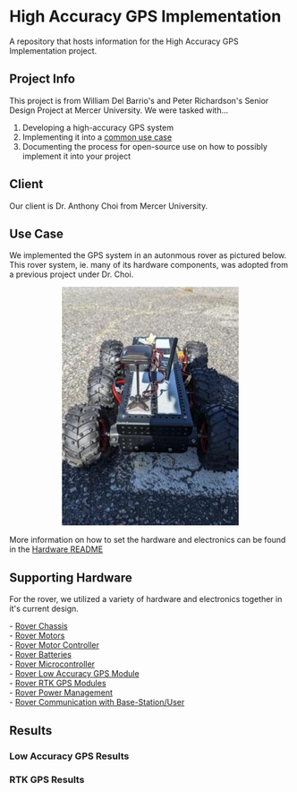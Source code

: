 # High Accuracy GPS Implementation
A repository that hosts information for the High Accuracy GPS Implementation project.

## Project Info
This project is from William Del Barrio's and Peter Richardson's Senior Design Project at Mercer University. We were tasked with...
1. Developing a high-accuracy GPS system
2. Implementing it into a [common use case](README.md#use-case)
3. Documenting the process for open-source use on how to possibly implement it into your project

## Client
Our client is Dr. Anthony Choi from Mercer University.

## Use Case
We implemented the GPS system in an autonmous rover as pictured below. This rover system, ie. many of its hardware components, was adopted from a previous project under Dr. Choi.
<p align="center">
  <img src="https://github.com/Mercer-Robotics-Club/High_Accuracy_GPS/blob/main/Images/Senior%20Design%20High%20Accuracy%20GPS%20Update.jpg" />
</p>
<p>
  More information on how to set the hardware and electronics can be found in the <a href="https://github.com/Mercer-Robotics-Club/High_Accuracy_GPS/blob/main/Hardware/Hardware.md#Rover_Hardware">Hardware README</a>

## Supporting Hardware
For the rover, we utilized a variety of hardware and electronics together in it's current design.
<p>
  - <a href="https://github.com/Mercer-Robotics-Club/High_Accuracy_GPS/blob/main/Hardware/Hardware.md#Rover_Chassis">Rover Chassis</a>
  <br>
  - <a href="https://github.com/Mercer-Robotics-Club/High_Accuracy_GPS/blob/main/Hardware/Hardware.md#Rover_Motors">Rover Motors</a>
  <br>
  - <a href="https://github.com/Mercer-Robotics-Club/High_Accuracy_GPS/blob/main/Hardware/Hardware.md#Rover_Motor_Controller">Rover Motor Controller</a>
  <br>
  - <a href="https://github.com/Mercer-Robotics-Club/High_Accuracy_GPS/blob/main/Hardware/Hardware.md#Rover_Batteries">Rover Batteries</a>
  <br>
  - <a href="https://github.com/Mercer-Robotics-Club/High_Accuracy_GPS/blob/main/Hardware/Hardware.md#Rover_Microcontroller">Rover Microcontroller</a>
  <br>
  - <a href="https://github.com/Mercer-Robotics-Club/High_Accuracy_GPS/blob/main/Hardware/Hardware.md#Rover_Low_Accuracy_GPS_Module">Rover Low Accuracy GPS Module</a>
  <br>
  - <a href="https://github.com/Mercer-Robotics-Club/High_Accuracy_GPS/blob/main/Hardware/Hardware.md#Rover_RTK_GPS_Modules">Rover RTK GPS Modules</a>
  <br>
  - <a href="https://github.com/Mercer-Robotics-Club/High_Accuracy_GPS/blob/main/Hardware/Hardware.md#Rover_Power Management">Rover Power Management</a>
  <br>
  - <a href="https://github.com/Mercer-Robotics-Club/High_Accuracy_GPS/blob/main/Hardware/Hardware.md#Rover_Communication_with_Base-Station/User">Rover Communication with Base-Station/User</a>
</p>


## Results

### Low Accuracy GPS Results

### RTK GPS Results
